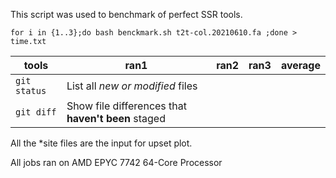 This script was used to benchmark of perfect SSR tools.
```
for i in {1..3};do bash benckmark.sh t2t-col.20210610.fa ;done > time.txt
```

| tools | ran1 | ran2 | ran3 | average | 
| --- | --- | --- | --- | --- |
| `git status` | List all *new or modified* files |
| `git diff` | Show file differences that **haven't been** staged |


All the *site files are the input for upset plot.

All jobs ran on AMD EPYC 7742 64-Core Processor
